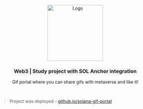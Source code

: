 <!-- PROJECT LOGO -->
<br />
<div align="center">
    <img src="https://thegivingblock.com/wp-content/uploads/2022/03/solana-sol-logo.png" alt="Logo" height="180">

  <h3 align="center">Web3 | Study project with SOL Anchor integration</h3>

  <p align="center">
    Gif portal where you can share gifs with metaverse and like it!
    <br />
  </p>
</div>
<br />

> Project was deployed - [github.io/solana-gif-portal](https://maksim-romanov.github.io/solana-gif-portal/)
